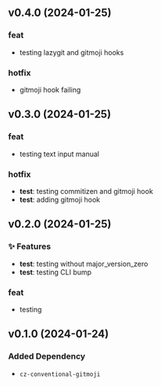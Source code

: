 ## v0.4.0 (2024-01-25)

### feat

- testing lazygit and gitmoji hooks

### hotfix

- gitmoji hook failing

## v0.3.0 (2024-01-25)

### feat

- testing text input manual

### hotfix

- **test**: testing commitizen and gitmoji hook
- **test**: adding gitmoji hook

## v0.2.0 (2024-01-25)

### ✨ Features

- **test**: testing without major_version_zero
- **test**: testing CLI bump

### feat

- testing

## v0.1.0 (2024-01-24)

### Added Dependency

- `cz-conventional-gitmoji`
